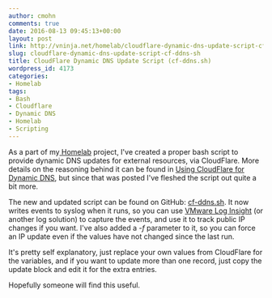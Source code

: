 ```yaml
---
author: cmohn
comments: true
date: 2016-08-13 09:45:13+00:00
layout: post
link: http://vninja.net/homelab/cloudflare-dynamic-dns-update-script-cf-ddns-sh/
slug: cloudflare-dynamic-dns-update-script-cf-ddns-sh
title: CloudFlare Dynamic DNS Update Script (cf-ddns.sh)
wordpress_id: 4173
categories:
- Homelab
tags:
- Bash
- Cloudflare
- Dynamic DNS
- Homelab
- Scripting
---
```


As a part of my[ Homelab](http://vninja.net/homelab/) project, I've created a proper bash script to provide dynamic DNS updates for external resources, via CloudFlare. More details on the reasoning behind it can be found in [Using CloudFlare for Dynamic DNS](http://vninja.net/homelab/using-cloudflare-for-dynamic-dns/), but since that was posted I've fleshed the script out quite a bit more.

The new and updated script can be found on GitHub: [cf-ddns.sh](https://github.com/h0bbel/homelab/blob/master/code/cf-ddns.sh). It now writes events to syslog when it runs, so you can use [VMware Log Insight](https://www.vmware.com/products/vrealize-log-insight.html) (or another log solution) to capture the events, and use it to track public IP changes if you want. I've also added a _-f_ parameter to it, so you can force an IP update even if the values have not changed since the last run.

It's pretty self explanatory, just replace your own values from CloudFlare for the variables, and if you want to update more than one record, just copy the update block and edit it for the extra entries.

Hopefully someone will find this useful.
